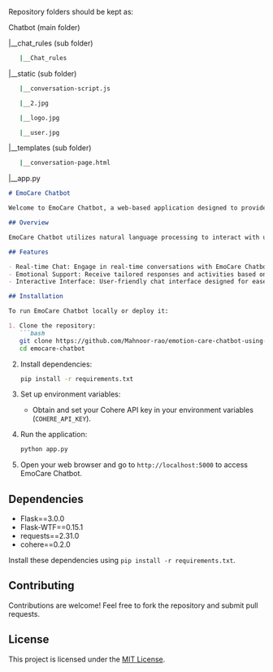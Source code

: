 Repository folders should be kept as:

Chatbot (main folder)

|__chat_rules (sub folder)
```bash
   |__Chat_rules
```
|__static (sub folder)
```bash
   |__conversation-script.js

   |__2.jpg

   |__logo.jpg

   |__user.jpg
```
|__templates (sub folder)
```bash
   |__conversation-page.html
   ```
|__app.py

```markdown
# EmoCare Chatbot

Welcome to EmoCare Chatbot, a web-based application designed to provide emotional support and engagement through conversation.

## Overview

EmoCare Chatbot utilizes natural language processing to interact with users, offering suggestions and activities to enhance mood based on their emotional state.

## Features

- Real-time Chat: Engage in real-time conversations with EmoCare Chatbot.
- Emotional Support: Receive tailored responses and activities based on your emotional input.
- Interactive Interface: User-friendly chat interface designed for ease of use.

## Installation

To run EmoCare Chatbot locally or deploy it:

1. Clone the repository:
   ```bash
   git clone https://github.com/Mahnoor-rao/emotion-care-chatbot-using-Cohere-API 
   cd emocare-chatbot
   ```

2. Install dependencies:
   ```bash
   pip install -r requirements.txt
   ```

3. Set up environment variables:
   - Obtain and set your Cohere API key in your environment variables (`COHERE_API_KEY`).

4. Run the application:
   ```bash
   python app.py
   ```

5. Open your web browser and go to `http://localhost:5000` to access EmoCare Chatbot.

## Dependencies

- Flask==3.0.0
- Flask-WTF==0.15.1
- requests==2.31.0
- cohere==0.2.0

Install these dependencies using `pip install -r requirements.txt`.

## Contributing

Contributions are welcome! Feel free to fork the repository and submit pull requests.

## License

This project is licensed under the [MIT License](LICENSE).
```

